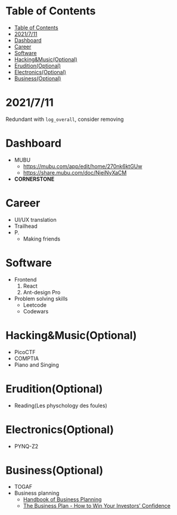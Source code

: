 # Table of Contents
- [Table of Contents](#table-of-contents)
- [2021/7/11](#2021711)
- [Dashboard](#dashboard)
- [Career](#career)
- [Software](#software)
- [Hacking&Music(Optional)](#hackingmusicoptional)
- [Erudition(Optional)](#eruditionoptional)
- [Electronics(Optional)](#electronicsoptional)
- [Business(Optional)](#businessoptional)


# 2021/7/11
Redundant with `log_overall`, consider removing

# Dashboard
- MUBU
  - https://mubu.com/app/edit/home/270nk6ktGUw
  - https://share.mubu.com/doc/NjeiNyXaCM
- **CORNERSTONE**

# Career
- UI/UX translation
- Trailhead
- P.
  - Making friends
# Software
- Frontend
   1. React
   2. Ant-design Pro
- Problem solving skills
  - Leetcode
  - Codewars




# Hacking&Music(Optional)
- PicoCTF
- COMPTIA
- Piano and Singing
# Erudition(Optional)
- Reading(Les physchology des foules)
# Electronics(Optional)
- PYNQ-Z2
# Business(Optional)
- TOGAF
- Business planning
  - [Handbook of Business Planning](https://www.businesspowertools.com/download/Handbook%20of%20Business%20Planning.pdf)
  - [The Business Plan - How to Win Your Investors’ Confidence](http://www.untag-smd.ac.id/files/Perpustakaan_Digital_1/BUSINESS%20PLAN%20The%20Business%20Plan.pdf)


